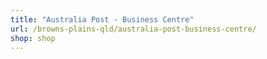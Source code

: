 ```yaml
---
title: "Australia Post - Business Centre"
url: /browns-plains-qld/australia-post-business-centre/
shop: shop
---
```

